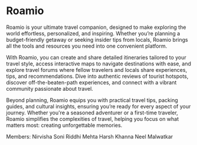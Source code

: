 # Roamio

Roamio is your ultimate travel companion, designed to make exploring the world effortless, personalized, and inspiring. Whether you’re planning a budget-friendly getaway or seeking insider tips from locals, Roamio brings all the tools and resources you need into one convenient platform.

With Roamio, you can create and share detailed itineraries tailored to your travel style, access interactive maps to navigate destinations with ease, and explore travel forums where fellow travelers and locals share experiences, tips, and recommendations. Dive into authentic reviews of tourist hotspots, discover off-the-beaten-path experiences, and connect with a vibrant community passionate about travel.

Beyond planning, Roamio equips you with practical travel tips, packing guides, and cultural insights, ensuring you’re ready for every aspect of your journey. Whether you're a seasoned adventurer or a first-time traveler, Roamio simplifies the complexities of travel, helping you focus on what matters most: creating unforgettable memories.

Members:
Nirvisha Soni
Riddhi Mehta
Harsh Khanna
Neel Malwatkar
